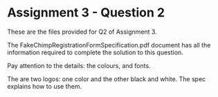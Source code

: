 # Assignment 3 - Question 2

These are the files provided for Q2 of Assignment 3.

The FakeChimpRegistrationFormSpecification.pdf document has all the information required to complete the solution to this question.

Pay attention to the details: the colours, and fonts.

The are two logos: one color and the other black and white. The spec explains how to use them.
